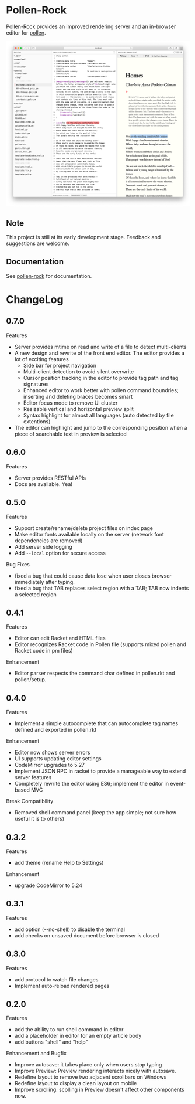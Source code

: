 # Pollen-Rock

Pollen-Rock provides an improved rendering server and an in-browser editor for
[pollen](http://docs.racket-lang.org/pollen/).

![pollen-rock editor](./pollen-rock/scribblings/images/side-by-side.png?raw=true "pollen-rockk editor")


## Note

This project is still at its early development stage. Feedback and
suggestions are welcome.

## Documentation

See [pollen-rock](https://docs.racket-lang.org/pollen-rock/) for documentation.


# ChangeLog
## 0.7.0
Features
 - Server provides mtime on read and write of a file to detect multi-clients
 - A new design and rewrite of the front end editor. The editor provides a lot of exciting features
   - Side bar for project navigation
   - Multi-client detection to avoid silent overwrite
   - Cursor position tracking in the editor to provide tag path and tag signatures
   - Enhanced editor to work better with pollen command boundries; inserting and deleting braces becomes smart
   - Editor focus mode to remove UI cluster
   - Resizable vertical and horizontal preview split
   - Syntax highlight for almost all languages (auto detected by file extentions)
 - The editor can highlight and jump to the corresponding position when a piece of searchable text in preview is selected

## 0.6.0
Features
 - Server provides RESTful APIs
 - Docs are available. Yea!

## 0.5.0
Features
 - Support create/rename/delete project files on index page
 - Make editor fonts available locally on the server (network font dependencies are removed)
 - Add server side logging
 - Add `--local` option for secure access

Bug Fixes
 - fixed a bug that could cause data lose when user closes browser immediately after typing.
 - fixed a bug that TAB replaces select region with a TAB; TAB now indents a selected region

## 0.4.1
Features

 - Editor can edit Racket and HTML files
 - Editor recognizes Racket code in Pollen file (supports mixed pollen and Racket code in pm files)

Enhancement

 - Editor parser respects the command char defined in pollen.rkt and pollen/setup.


## 0.4.0
Features

 - Implement a simple autocomplete that can autocomplete tag names defined and exported in pollen.rkt

Enhancement

 - Editor now shows server errors
 - UI supports updating editor settings
 - CodeMirror upgrades to 5.27
 - Implement JSON RPC in racket to provide a manageable way to extend server features
 - Completely rewrite the editor using ES6; implement the editor in event-based MVC

Break Compatibility

 - Removed shell command panel (keep the app simple; not sure how useful it is to others)

## 0.3.2

Features

 - add theme (rename Help to Settings)

Enhancement

 - upgrade CodeMirror to 5.24

## 0.3.1

Features

 - add option (--no-shell) to disable the terminal
 - add checks on unsaved document before browser is closed

## 0.3.0

Features

 - add protocol to watch file changes
 - Implement auto-reload rendered pages

## 0.2.0

Features

- add the ability to run shell command in editor
- add a placeholder in editor for an empty article body
- add buttons "shell" and "help"

Enhancement and Bugfix

- Improve autosave: it takes place only when users stop typing
- Improve Preview: Preview rendering interacts nicely with autosave.
- Redefine layout to remove two adjacent scrollbars on Windows
- Redefine layout to display a clean layout on mobile
- Improve scrolling: scolling in Preview doesn't affect other
  components now.

